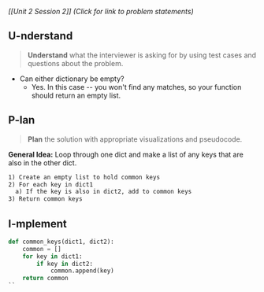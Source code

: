 *[[Unit 2 Session 2]] (Click for link to problem statements)*

## U-nderstand
 
> **Understand** what the interviewer is asking for by using test cases and questions about the problem.

- Can either dictionary be empty?
  - Yes.  In this case -- you won't find any matches, so your function should return an empty list.

## P-lan

> **Plan** the solution with appropriate visualizations and pseudocode.

**General Idea:** Loop through one dict and make a list of any keys that are also in the other dict.  

```markdown
1) Create an empty list to hold common keys
2) For each key in dict1
  a) If the key is also in dict2, add to common keys
3) Return common keys
```

## I-mplement

```python
def common_keys(dict1, dict2):
    common = []
    for key in dict1:
        if key in dict2:
            common.append(key)
    return common
``